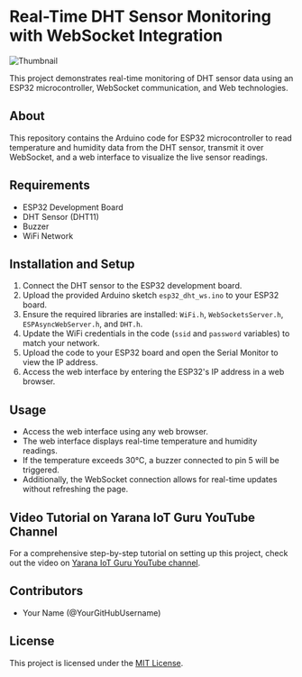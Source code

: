 # Real-Time DHT Sensor Monitoring with WebSocket Integration

![Thumbnail](thumbnail.jpg)

This project demonstrates real-time monitoring of DHT sensor data using an ESP32 microcontroller, WebSocket communication, and Web technologies.

## About
This repository contains the Arduino code for ESP32 microcontroller to read temperature and humidity data from the DHT sensor, transmit it over WebSocket, and a web interface to visualize the live sensor readings.

## Requirements
- ESP32 Development Board
- DHT Sensor (DHT11)
- Buzzer
- WiFi Network

## Installation and Setup
1. Connect the DHT sensor to the ESP32 development board.
2. Upload the provided Arduino sketch `esp32_dht_ws.ino` to your ESP32 board.
3. Ensure the required libraries are installed: `WiFi.h`, `WebSocketsServer.h`, `ESPAsyncWebServer.h`, and `DHT.h`.
4. Update the WiFi credentials in the code (`ssid` and `password` variables) to match your network.
5. Upload the code to your ESP32 board and open the Serial Monitor to view the IP address.
6. Access the web interface by entering the ESP32's IP address in a web browser.

## Usage
- Access the web interface using any web browser.
- The web interface displays real-time temperature and humidity readings.
- If the temperature exceeds 30°C, a buzzer connected to pin 5 will be triggered.
- Additionally, the WebSocket connection allows for real-time updates without refreshing the page.

## Video Tutorial on Yarana IoT Guru YouTube Channel
For a comprehensive step-by-step tutorial on setting up this project, check out the video on [Yarana IoT Guru YouTube channel](link_to_youtube_video).

## Contributors
- Your Name (@YourGitHubUsername)

## License
This project is licensed under the [MIT License](LICENSE).
